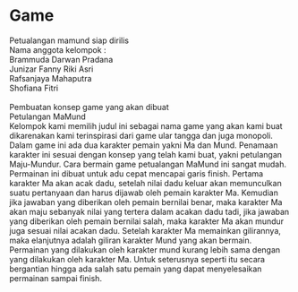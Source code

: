Game
====
Petualangan mamund siap dirilis<br>
Nama anggota kelompok :<br>
Brammuda Darwan Pradana<br>
Junizar Fanny Riki Asri<br>
Rafsanjaya Mahaputra<br>
Shofiana Fitri<br>
<br>
Pembuatan konsep game yang akan dibuat
<br>Petulangan MaMund<br>
	Kelompok kami memilih judul ini sebagai nama game yang akan kami buat dikarenakan kami terinspirasi dari game ular tangga dan juga monopoli. Dalam game ini ada dua karakter pemain yakni Ma dan Mund. Penamaan karakter ini sesuai dengan konsep yang telah kami buat, yakni petulangan Maju-Mundur. 
	Cara bermain game petualangan MaMund ini sangat mudah. Permainan ini dibuat untuk adu cepat mencapai garis finish. Pertama karakter Ma akan acak dadu, setelah nilai dadu keluar akan memunculkan suatu pertanyaan dan harus dijawab oleh pemain karakter Ma. Kemudian jika jawaban yang diberikan oleh pemain bernilai benar, maka karakter Ma akan maju sebanyak nilai yang tertera dalam acakan dadu tadi, jika jawaban yang diberikan oleh pemain bernilai salah, maka karakter Ma akan mundur juga sesuai nilai acakan dadu. Setelah karakter Ma memainkan gilirannya, maka elanjutnya adalah giliran karakter Mund yang akan bermain. Permainan yang dilakukan oleh karakter mund kurang lebih sama dengan yang dilakukan oleh karakter Ma. 
	Untuk seterusnya seperti itu secara bergantian hingga ada salah satu pemain yang dapat menyelesaikan permainan sampai finish.
